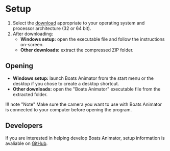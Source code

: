 # Setup
1. Select the [download](https://github.com/BoatsAreRockable/Boats-Animator/releases) appropriate to your operating system and processor architecture (32 or 64 bit).
2. After downloading:
    * **Windows setup:** open the executable file and follow the instructions on-screen.
    * **Other downloads:** extract the compressed ZIP folder.

## Opening
* **Windows setup:** launch Boats Animator from the start menu or the desktop if you chose to create a desktop shortcut.
* **Other downloads:** open the "Boats Animator" executable file from the extracted folder.

!!! note "Note"
    Make sure the camera you want to use with Boats Animator is connected to your computer before opening the program.

## Developers
If you are interested in helping develop Boats Animator, setup information is avaliable on [GitHub](https://github.com/BoatsAreRockable/Boats-Animator/blob/master/CONTRIBUTING.md).
